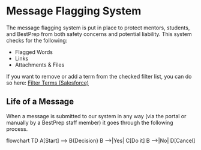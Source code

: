 # Message Flagging System

The message flagging system is put in place to protect mentors, students, and BestPrep from both safety concerns and potential liability. This system checks for the following: 

- Flagged Words
- Links
- Attachments & Files

If you want to remove or add a term from the checked filter list, you can do so here: [Filter Terms (Salesforce)](https://bestprep.lightning.force.com/lightning/o/Filter_Terms__c/list?filterName=All_Filter_Terms)


## Life of a Message
When a message is submitted to our system in any way (via the portal or manually by a BestPrep staff member) it goes through the following process. 

<div class="mermaid">
flowchart TD
  A[Start] --> B{Decision}
  B -->|Yes| C[Do it]
  B -->|No| D[Cancel]
</div>
